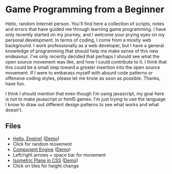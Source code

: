 # Game Programming from a Beginner

Hello, random Internet person. You'll find here a collection of scripts, notes and errors that have guided me through learning game programming. I have only recently started on my journey, and I welcome your prying eyes on my personal development. In terms of coding, I come from a mostly web background. I work professionally as a web developer, but I have a general knowledge of programming that should help me make sense of this new endeavour. I've only recently decided that perhaps I should see what the open source movement was like, and how I could contribute to it. I think that this could be a small step toward a greater insertion into the open source movement. If I were to embarass myself with absurd code patterns or offensive coding styles, please let me know as soon as possible. Thanks, have fun.

I think I should mention that even though I'm using javascript, my goal here is not to make javascript or html5 games. I'm just trying to use the language I know to draw out different design patterns to see what works and what doesn't.

## Files

* [Hello, Engine!](https://github.com/koganei/BeginnerGameProgramming/blob/master/HelloEngine/helloengine.html "My First Engine!") ([Demo](http://rawgithub.com/koganei/BeginnerGameProgramming/master/HelloEngine/helloengine.html))
 * Click for random movement
* [Component Engine](https://github.com/koganei/BeginnerGameProgramming/blob/master/ComponentEngine/componentengine.html "Design based on the Component Pattern") ([Demo](http://rawgithub.com/koganei/BeginnerGameProgramming/master/ComponentEngine/componentengine.html))
 * Left/right arrows + space bar for movement
* [Isometric Plane in CSS](https://github.com/koganei/BeginnerGameProgramming/blob/master/IsometricPlane/isometricplane.html "The CSS for an isometric plane") ([Demo](http://rawgithub.com/koganei/BeginnerGameProgramming/master/IsometricPlane/isometricplane.html))
 * Click on tiles for height change
